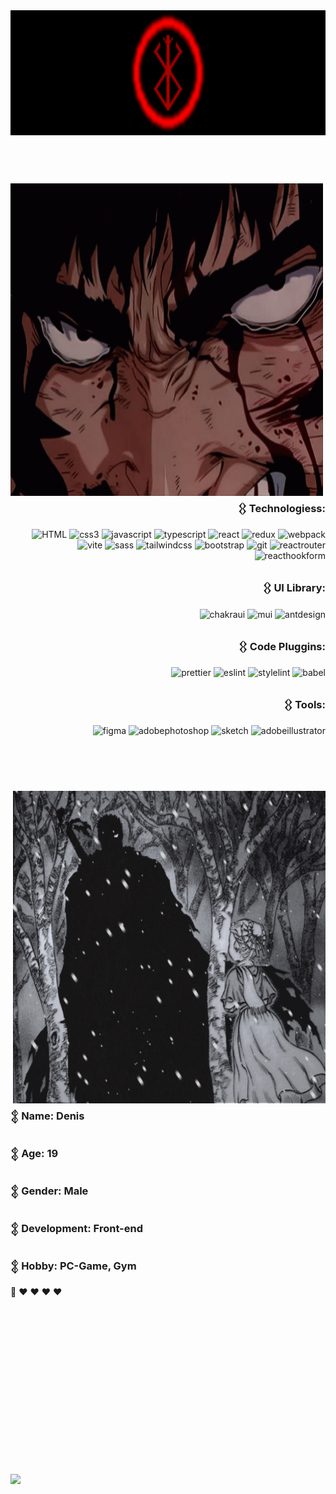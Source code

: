 
<div>

<img height='200' width='100%' src="https://github.com/otsairaze/otsairaze/blob/main/assets/3Rbt.gif"/>

</div>

<br>
<br>
<br>


<div>
  <div>

<img align='left' height='500' width='500' src="https://github.com/otsairaze/otsairaze/blob/main/assets/fxa6.gif"/>

</div>



<div align='right' height='800'>
  
### 𒌐 Technologiess:



![HTML](https://img.shields.io/badge/html5-000?style=for-the-badge&logo=html5&logoColor=fff)
![css3](https://img.shields.io/badge/css3-000?style=for-the-badge&logo=css3&logoColor=fff)
![jаvascript](https://img.shields.io/badge/javascript-000?style=for-the-badge&logo=javascript&logoColor=fff)
![typescript](https://img.shields.io/badge/typescript-000?style=for-the-badge&logo=typescript&logoColor=fff)
![react](https://img.shields.io/badge/react-000?style=for-the-badge&logo=react&logoColor=fff)
![redux](https://img.shields.io/badge/redux-000?style=for-the-badge&logo=redux&logoColor=fff)
![webpack](https://img.shields.io/badge/webpack-000?style=for-the-badge&logo=webpack&logoColor=fff)
![vite](https://img.shields.io/badge/vite-000?style=for-the-badge&logo=vite&logoColor=fff)
![sass](https://img.shields.io/badge/sass-000?style=for-the-badge&logo=sass&logoColor=fff)
![tailwindcss](https://img.shields.io/badge/tailwindcss-000?style=for-the-badge&logo=tailwindcss&logoColor=fff)
![bootstrap](https://img.shields.io/badge/bootstrap-000?style=for-the-badge&logo=bootstrap&logoColor=fff)
![git](https://img.shields.io/badge/git-000?style=for-the-badge&logo=git&logoColor=fff)
![reactrouter](https://img.shields.io/badge/reactrouter-000?style=for-the-badge&logo=reactrouter&logoColor=fff)
![reacthookform](https://img.shields.io/badge/reacthookform-000?style=for-the-badge&logo=reacthookform&logoColor=fff)
  






### 𒌐 UI Library:


  
  ![chakraui](https://img.shields.io/badge/chakraui-000?style=for-the-badge&logo=chakraui&logoColor=fff)
  ![mui](https://img.shields.io/badge/mui-000?style=for-the-badge&logo=mui&logoColor=fff)
  ![antdesign](https://img.shields.io/badge/antdesign-000?style=for-the-badge&logo=antdesign&logoColor=fff)

  
     


### 𒌐 Code Pluggins:



  ![prettier](https://img.shields.io/badge/prettier-000?style=for-the-badge&logo=prettier&logoColor=fff)
  ![eslint](https://img.shields.io/badge/eslint-000?style=for-the-badge&logo=eslint&logoColor=fff)
  ![stylelint](https://img.shields.io/badge/stylelint-000?style=for-the-badge&logo=stylelint&logoColor=fff)
  ![babel](https://img.shields.io/badge/babel-000?style=for-the-badge&logo=babel&logoColor=fff)
   


### 𒌐 Tools:


  ![figma](https://img.shields.io/badge/figma-000?style=for-the-badge&logo=figma&logoColor=fff)
  ![adobephotoshop](https://img.shields.io/badge/adobephotoshop-000?style=for-the-badge&logo=adobephotoshop&logoColor=fff)
  ![sketch](https://img.shields.io/badge/sketch-000?style=for-the-badge&logo=sketch&logoColor=fff)
  ![adobeillustrator](https://img.shields.io/badge/adobeillustrator-000?style=for-the-badge&logo=adobeillustrator&logoColor=fff)

</div>
</div>

<br>
<br>
<br>

<div>
  <div>

<img align='right' height='500' width='500' src="https://github.com/otsairaze/otsairaze/blob/main/assets/ba235437871943bb820f0454f45ab0dd.gif"/>

</div>


<div align='left' height='800'>
  
### 𒉭 Name: Denis
### 𒉭 Age: 19
### 𒉭 Gender: Male
### 𒉭 Development: Front-end
### 𒉭 Hobby: PC-Game, Gym
🐒 ♥︎ ♥︎ ♥︎ ♥︎
<br>
<br>
<br>
<br>
<br>
<br>
<br>
<br>

</div>
</div>

<br>
<br>
<br>
<br>
<br>
<br>
<br>
<br>










</div>

<a href="https://github.com/otsairaze" target="_blank" rel="noreferrer"><img src="https://img.shields.io/github/followers/otsairaze?logo=github&style=for-the-badge&color=fff&labelColor=000" /></a>
